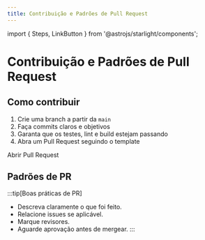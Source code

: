 ```yaml
---
title: Contribuição e Padrões de Pull Request
---
```


import { Steps, LinkButton } from '@astrojs/starlight/components';

# Contribuição e Padrões de Pull Request

## Como contribuir

<Steps>
  <ol>
    <li>Crie uma branch a partir da <code>main</code></li>
    <li>Faça commits claros e objetivos</li>
    <li>Garanta que os testes, lint e build estejam passando</li>
    <li>Abra um Pull Request seguindo o template</li>
  </ol>
</Steps>

<LinkButton href="https://github.com/ArthurProjectCorrea/monorepo-starter/compare" icon="github">Abrir Pull Request</LinkButton>

## Padrões de PR

:::tip[Boas práticas de PR]

- Descreva claramente o que foi feito.
- Relacione issues se aplicável.
- Marque revisores.
- Aguarde aprovação antes de mergear.
  :::
